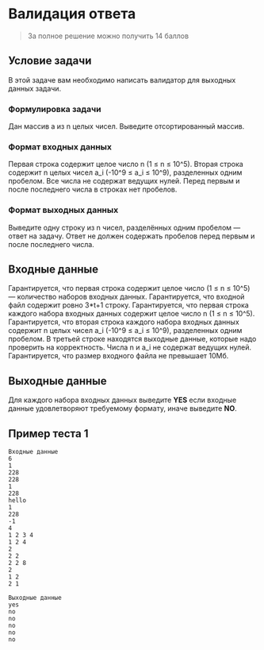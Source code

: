 ﻿# Валидация ответа
> За полное решение можно получить 14 баллов

## Условие задачи
В этой задаче вам необходимо написать валидатор для выходных данных задачи.

### Формулировка задачи
Дан массив a из n целых чисел. Выведите отсортированный массив.

### Формат входных данных
Первая строка содержит целое число n (1 ≤ n ≤ 10\^5).
Вторая строка содержит n целых чисел a\_i (-10\^9 ≤ a\_i ≤ 10\^9),
разделенных одним пробелом. 
Все числа не содержат ведущих нулей.
Перед первым и после последнего числа в строках нет пробелов.

### Формат выходных данных
Выведите одну строку из n чисел, разделённых одним пробелом — ответ на задачу.
Ответ не должен содержать пробелов перед первым и после последнего числа.

## Входные данные
Гарантируется, что первая строка содержит целое число (1 ≤ n ≤ 10\^5)
— количество наборов входных данных.
Гарантируется, что входной файл содержит ровно 3\*t+1 строку.
Гарантируется, что первая строка каждого набора входных данных содержит
целое число n (1 ≤ n ≤ 10\^5).
Гарантируется, что вторая строка каждого набора входных данных содержит n целых
чисел a\_i (-10\^9 ≤ a\_i ≤ 10\^9), разделенных одним пробелом.
В третьей строке находятся выходные данные, которые надо проверить на корректность.
Числа n и a\_i не содержат ведущих нулей.
Гарантируется, что размер входного файла не превышает 10Мб.

## Выходные данные
Для каждого набора входных данных выведите **YES** если входные данные
удовлетворяют требуемому формату, иначе выведите **NO**.

## Пример теста 1
```plaintext
Входные данные
6
1
228
228
1
228
hello
1
228
-1
4
1 2 3 4
1 2 4
2
2 2
2 2 8
2
1 2
2 1

Выходные данные
yes
no
no
no
no
no
```